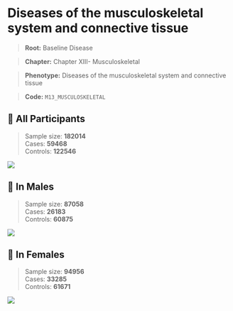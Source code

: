 # Diseases of the musculoskeletal system and connective tissue

> **Root:** Baseline Disease  

> **Chapter:** Chapter XIII- Musculoskeletal  

> **Phenotype:** Diseases of the musculoskeletal system and connective tissue  

> **Code:** `M13_MUSCULOSKELETAL`

## 🧪 All Participants  
> Sample size: **182014**  
> Cases: **59468**  
> Controls: **122546**
<img src="/Disease/Figures/ALL/Incidence/M13_MUSCULOSKELETAL.png"/>
<CsvTable src="/public/Disease/Data/ALL/Incidence/COX_M13_MUSCULOSKELETAL.csv" label="🔍 View full results" />

## 👨 In Males  
> Sample size: **87058**  
> Cases: **26183**  
> Controls: **60875**
<img src="/Disease/Figures/Male/Incidence/M13_MUSCULOSKELETAL.png"/>
<CsvTable src="/public/Disease/Data/Male/Incidence/COX_M13_MUSCULOSKELETAL.csv" label="🔍 View full results" />

## 👩 In Females  
> Sample size: **94956**  
> Cases: **33285**  
> Controls: **61671**
<img src="/Disease/Figures/Female/Incidence/M13_MUSCULOSKELETAL.png"/>
<CsvTable src="/public/Disease/Data/Female/Incidence/COX_M13_MUSCULOSKELETAL.csv" label="🔍 View full results" />
